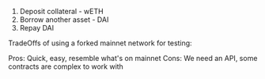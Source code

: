 1. Deposit collateral - wETH
2. Borrow another asset - DAI
3. Repay DAI

TradeOffs of using a forked mainnet network for testing:

Pros: Quick, easy, resemble what's on mainnet
Cons: We need an API, some contracts are complex to work with